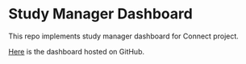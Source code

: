 # Study Manager Dashboard

This repo implements study manager dashboard for Connect project.

[Here](https://episphere.github.io/studyManagerDashboard/) is the dashboard hosted on GitHub.
